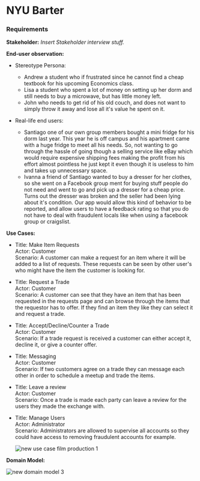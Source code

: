 # NYU Barter

### Requirements

  **Stakeholder:** *Insert Stakeholder interview stuff.* 
  
  **End-user observation:** 
  
  - Stereotype Persona:
     - Andrew a student who if frustrated since he cannot find a cheap textbook
     for his upcoming Economics class.
     - Lisa a student who spent a lot of money on setting up her dorm and still 
     needs to buy a microwave, but has little money left.
     - John who needs to get rid of his old couch, and does not want to simply throw it away 
     and lose all it's value he spent on it.
    
  - Real-life end users:
     - Santiago one of our own group members bought a mini fridge for his dorm last year.
     This year he is off campus and his apartment came with a huge fridge to meet all
     his needs. So, not wanting to go through the hassle of going though a selling service
     like eBay which would require expensive shipping fees making the profit from his effort
     almost pointless he just kept it even though it is useless to him and takes up unnecessary
     space.
     - Ivanna a friend of Santiago wanted to buy a dresser for her clothes, so she went on a
     Facebook group ment for buying stuff people do not need and went to go and pick up a dresser
     for a cheap price. Turns out the dresser was broken and the seller had been lying about it's
     condition. Our app would allow this kind of behavior to be reported, and allow users to have
     a feedback rating so that you do not have to deal with fraudulent locals like when using a 
     facebook group or craigslist.
  
  **Use Cases:**
  
  - Title: Make Item Requests  
    Actor: Customer  
    Scenario: A customer can make a request for an item where it will be added to a list of requests.
    These requests can be seen by other user's who might have the item the customer is looking for.
  - Title: Request a Trade  
    Actor: Customer   
    Scenario: A customer can see that they have an item that has been requested in the requests page 
    and can browse through the items that the requestor has to offer. If they find an item they like
    they can select it and request a trade.
  - Title: Accept/Decline/Counter a Trade  
    Actor: Customer  
    Scenario: If a trade request is received a customer can either accept it, decline it, or give a 
    counter offer.
  - Title: Messaging  
    Actor: Customer  
    Scenario: If two customers agree on a trade they can message each other in order to schedule a meetup
    and trade the items.
  - Title: Leave a review  
    Actor: Customer   
    Scenario: Once a trade is made each party can leave a review for the users they made the exchange with.
  - Title: Manage Users   
    Actor: Administrator   
    Scenario: Administrators are allowed to supervise all accounts so they could have access to removing 
    fraudulent accounts for example.
    
    ![new use case film production 1](https://user-images.githubusercontent.com/36061474/53268012-eeccf980-36b2-11e9-96b1-c95bd80f4b90.png)
  
  **Domain Model:**  
  
  ![new domain model 3](https://user-images.githubusercontent.com/36061474/53271043-3fe0eb80-36bb-11e9-9e0e-cff6348c426d.png)

